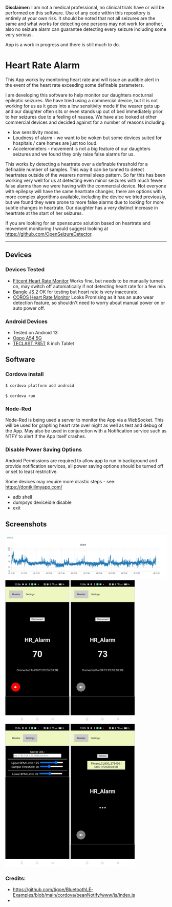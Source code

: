

**Disclaimer:** I am not a medical professional, no clinical trials have or will be performed on this software. Use of any code within this repository is entirely at your own risk. It should be noted that not all seizures are the same and what works for detecting one persons may not work for another, also no seizure alarm can guarantee detecting every seizure including some very serious.

App is a work in progress and there is still much to do.

# Heart Rate Alarm

This App works by monitoring heart rate and will issue an audible alert in the event of the heart rate exceeding some definable parameters. 

I am developing this software to help monitor our daughters nocturnal epileptic seizures. We have tried using a commercial device, but it is not working for us as it goes into a low sensitivity mode if the wearer gets up and our daughter often sits or even stands up out of bed immediately prior to her seizures due to a feeling of nausea. We have also looked at other commercial devices and decided against for a number of reasons including:

- low sensitivity modes.
- Loudness of alarm - we want to be woken but some devices suited for hospitals / care homes are just too loud.
- Accelerometers - movement is not a big feature of our daughters seizures and we found they only raise false alarms for us.

This works by detecting a heartrate over a definable threshold for a definable number of samples. This way it can be tunned to detect heartrates outside of the wearers normal sleep pattern. So far this has been working very well for us at detecting even minor seizures with much fewer false alarms than we were having with the commercial device. Not everyone with epilepsy will have the same heartrate changes, there are options with more complex algorithms available, including the device we tried previously, but we found they were prone to more false alarms due to looking for more subtle changes in heartrate. Our daughter has a very distinct increase in heartrate at the start of her seizures.   

If you are looking for an opensource solution based on heartrate and movement monitoring I would suggest looking at https://github.com/OpenSeizureDetector.

---

## Devices

### Devices Tested

- [Fitcent Heart Rate Monitor](https://www.amazon.co.uk/dp/B09B342FXM?ref=ppx_yo2ov_dt_b_product_details&th=1) 
  Works fine, but needs to be manually turned on, may switch off automatically if not detecting heart rate for a few min.
- [Bangle JS 2](https://www.espruino.com/Bangle.js2)
  OK for testing but heart rate is very inaccurate.
- [COROS Heart Rate Monitor](https://www.amazon.co.uk/COROS-Auto-wear-Detection-Compatible-Connections/dp/B0CH8LJL3Y/?_encoding=UTF8&pd_rd_w=L2FQd&content-id=amzn1.sym.386c33bb-9a6d-4a4d-9a06-3bb24cb22d5d%3Aamzn1.symc.cdb151ed-d8fe-485d-b383-800c8b0e3fd3&pf_rd_p=386c33bb-9a6d-4a4d-9a06-3bb24cb22d5d&pf_rd_r=NH2YGMAA0KX69ASEKWAC&pd_rd_wg=Dt2w6&pd_rd_r=72082538-9d8c-4dd1-ad1c-dbc905b9d7cd&ref_=pd_gw_ci_mcx_mr_hp_atf_m&th=1&psc=1) 
Looks Promising as it has an auto wear detection feature, so shouldn't need to worry about manual power on or auto power off.


### Android Devices
- Tested on Android 13.
- [Oppo A54 5G](https://www.oppo.com/ie/smartphones/series-a/a54-5g/)
- [TECLAST P85T](https://www.amazon.co.uk/dp/B0CQJHVNCJ?psc=1&ref=ppx_yo2ov_dt_b_product_details) 8 inch Tablet 

## Software

### Cordova install

    $ cordova platform add android

    $ cordova run


### Node-Red

Node-Red is being used a server to monitor the App via a WebSocket. This will be used for graphing heart rate over night as well as test and debug of the App. May also be used in conjunction with a Notification service such as NTFY to alert if the App itself crashes.


### Disable Power Saving Options

Android Permissions are required to allow app to run in background and provide notification services, all power saving options should be turned off or set to least restrictive.

Some devices may require more drastic steps - see: https://dontkillmyapp.com/

- adb shell
- dumpsys deviceidle disable
- exit

## Screenshots

<img src="./Screenshots/ScreenshotNRChart.png" alt="drawing" style="width:600px;"/>
<img src="./Screenshots/Screenshot1.jpg" alt="drawing" style="width:200px;"/>
<img src="./Screenshots/Screenshot2.jpg" alt="drawing" style="width:200px;"/>
<img src="./Screenshots/Screenshot3.jpg" alt="drawing" style="width:200px;"/>
<img src="./Screenshots/Screenshot4.jpg" alt="drawing" style="width:200px;"/>

### Credits:
- https://github.com/tigoe/BluetoothLE-Examples/blob/main/cordova/beanNotify/www/js/index.js
- 